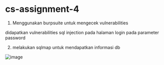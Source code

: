# cs-assignment-4

1. Menggunakan burpsuite untuk mengecek vulnerabilities

didapatkan vulnerabilities sql injection pada halaman login pada parameter password

2. melakukan sqlmap untuk mendapatkan informasi db

![image](https://user-images.githubusercontent.com/6330046/187431247-205fa273-c4a7-48ce-9854-ac5760e91385.png)
